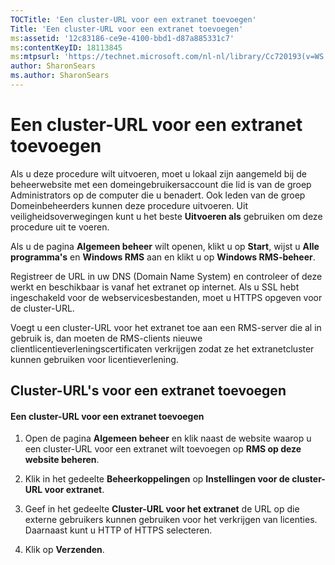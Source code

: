```yaml
---
TOCTitle: 'Een cluster-URL voor een extranet toevoegen'
Title: 'Een cluster-URL voor een extranet toevoegen'
ms:assetid: '12c83186-ce9e-4100-bbd1-d87a885331c7'
ms:contentKeyID: 18113845
ms:mtpsurl: 'https://technet.microsoft.com/nl-nl/library/Cc720193(v=WS.10)'
author: SharonSears
ms.author: SharonSears
---
```


Een cluster-URL voor een extranet toevoegen
===========================================

Als u deze procedure wilt uitvoeren, moet u lokaal zijn aangemeld bij de beheerwebsite met een domeingebruikersaccount die lid is van de groep Administrators op de computer die u benadert. Ook leden van de groep Domeinbeheerders kunnen deze procedure uitvoeren. Uit veiligheidsoverwegingen kunt u het beste **Uitvoeren als** gebruiken om deze procedure uit te voeren.

Als u de pagina **Algemeen beheer** wilt openen, klikt u op **Start**, wijst u **Alle programma's** en **Windows RMS** aan en klikt u op **Windows RMS-beheer**.

Registreer de URL in uw DNS (Domain Name System) en controleer of deze werkt en beschikbaar is vanaf het extranet op internet. Als u SSL hebt ingeschakeld voor de webservicesbestanden, moet u HTTPS opgeven voor de cluster-URL.

Voegt u een cluster-URL voor het extranet toe aan een RMS-server die al in gebruik is, dan moeten de RMS-clients nieuwe clientlicentieverleningscertificaten verkrijgen zodat ze het extranetcluster kunnen gebruiken voor licentieverlening.

Cluster-URL's voor een extranet toevoegen
-----------------------------------------

#### Een cluster-URL voor een extranet toevoegen

1.  Open de pagina **Algemeen beheer** en klik naast de website waarop u een cluster-URL voor een extranet wilt toevoegen op **RMS op deze website beheren**.

2.  Klik in het gedeelte **Beheerkoppelingen** op **Instellingen voor de cluster-URL voor extranet**.

3.  Geef in het gedeelte **Cluster-URL voor het extranet** de URL op die externe gebruikers kunnen gebruiken voor het verkrijgen van licenties. Daarnaast kunt u HTTP of HTTPS selecteren.

4.  Klik op **Verzenden**.
